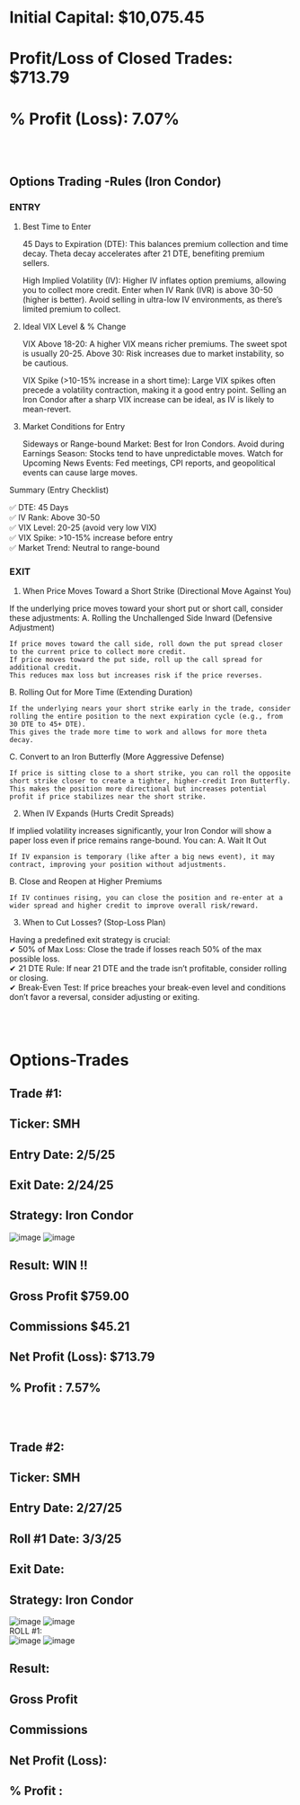 # Initial Capital: $10,075.45
# Profit/Loss of Closed Trades: $713.79
# % Profit (Loss): 7.07%


<br>
<br>

## Options Trading -Rules (Iron Condor)
### ENTRY
1. Best Time to Enter

    45 Days to Expiration (DTE):
        This balances premium collection and time decay.
        Theta decay accelerates after 21 DTE, benefiting premium sellers.

    High Implied Volatility (IV):
        Higher IV inflates option premiums, allowing you to collect more credit.
        Enter when IV Rank (IVR) is above 30-50 (higher is better).
        Avoid selling in ultra-low IV environments, as there’s limited premium to collect.

2. Ideal VIX Level & % Change

    VIX Above 18-20:
        A higher VIX means richer premiums. The sweet spot is usually 20-25.
        Above 30: Risk increases due to market instability, so be cautious.

    VIX Spike (>10-15% increase in a short time):
        Large VIX spikes often precede a volatility contraction, making it a good entry point.
        Selling an Iron Condor after a sharp VIX increase can be ideal, as IV is likely to mean-revert.

3. Market Conditions for Entry

    Sideways or Range-bound Market: Best for Iron Condors.
    Avoid during Earnings Season: Stocks tend to have unpredictable moves.
    Watch for Upcoming News Events: Fed meetings, CPI reports, and geopolitical events can cause large moves.

Summary (Entry Checklist)

✅ DTE: 45 Days <br>
✅ IV Rank: Above 30-50 <br>
✅ VIX Level: 20-25 (avoid very low VIX) <br>
✅ VIX Spike: >10-15% increase before entry <br>
✅ Market Trend: Neutral to range-bound

### EXIT
1. When Price Moves Toward a Short Strike (Directional Move Against You)

If the underlying price moves toward your short put or short call, consider these adjustments:
A. Rolling the Unchallenged Side Inward (Defensive Adjustment)

    If price moves toward the call side, roll down the put spread closer to the current price to collect more credit.
    If price moves toward the put side, roll up the call spread for additional credit.
    This reduces max loss but increases risk if the price reverses.

B. Rolling Out for More Time (Extending Duration)

    If the underlying nears your short strike early in the trade, consider rolling the entire position to the next expiration cycle (e.g., from 30 DTE to 45+ DTE).
    This gives the trade more time to work and allows for more theta decay.

C. Convert to an Iron Butterfly (More Aggressive Defense)

    If price is sitting close to a short strike, you can roll the opposite short strike closer to create a tighter, higher-credit Iron Butterfly.
    This makes the position more directional but increases potential profit if price stabilizes near the short strike.

2. When IV Expands (Hurts Credit Spreads)

If implied volatility increases significantly, your Iron Condor will show a paper loss even if price remains range-bound. You can:
A. Wait It Out

    If IV expansion is temporary (like after a big news event), it may contract, improving your position without adjustments.

B. Close and Reopen at Higher Premiums

    If IV continues rising, you can close the position and re-enter at a wider spread and higher credit to improve overall risk/reward.


3. When to Cut Losses? (Stop-Loss Plan)

Having a predefined exit strategy is crucial:<br>
✔ 50% of Max Loss: Close the trade if losses reach 50% of the max possible loss.<br>
✔ 21 DTE Rule: If near 21 DTE and the trade isn’t profitable, consider rolling or closing.<br>
✔ Break-Even Test: If price breaches your break-even level and conditions don’t favor a reversal, consider adjusting or exiting.

<br>
<br>


# Options-Trades

## Trade #1: 
## Ticker: SMH
## Entry Date: 2/5/25
## Exit Date: 2/24/25
## Strategy: Iron Condor

![image](https://github.com/user-attachments/assets/7f751f03-923c-4563-ace3-e5df1ba6c861)
![image](https://github.com/user-attachments/assets/e2bb7c45-f15e-4b2e-a7fa-3f79aa21b6c0)

## Result: WIN !!
##         Gross Profit $759.00
##         Commissions $45.21
##         Net Profit (Loss): $713.79
##         % Profit : 7.57% 

<br>
<br>

## Trade #2: 
## Ticker: SMH
## Entry Date: 2/27/25
## Roll #1 Date: 3/3/25
## Exit Date: 
## Strategy: Iron Condor

![image](https://github.com/user-attachments/assets/9b344ed1-2bd0-42ad-8956-e3750c989743)
![image](https://github.com/user-attachments/assets/1883f925-b3ce-43a9-ac3f-a21e27563c92)
<br>
ROLL #1:
<br>
![image](https://github.com/user-attachments/assets/4855c594-15e6-4f19-b035-96eadb9724f2)
![image](https://github.com/user-attachments/assets/4f664b0e-048d-4bef-b371-e6dcc06ae1da)


## Result: 
##         Gross Profit 
##         Commissions 
##         Net Profit (Loss): 
##         % Profit : 

